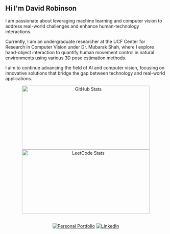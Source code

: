 ## Hi I'm David Robinson
I am passionate about leveraging machine learning and computer vision to address real-world challenges and enhance human-technology interactions.

Currently, I am an undergraduate researcher at the UCF Center for Research in Computer Vision under Dr. Mubarak Shah, where I explore hand-object interaction to quantify human movement control in natural environments using various 3D pose estimation methods.

I aim to continue advancing the field of AI and computer vision, focusing on innovative solutions that bridge the gap between technology and real-world applications.

<div align="center">
  <img src="https://github-readme-stats.vercel.app/api?username=drobinson4105&include_all_commits=true&count_private=true&show_icons=true&theme=dark" alt="GitHub Stats" style="height: 200px; width: 400px;">
  <img src="https://leetcard.jacoblin.cool/DRobinson4105?theme=dark&font=Vollkorn%20SC" alt="LeetCode Stats" style="height: 200px; width: 400px;">
</div>

<br>

<div align="center">
  
[![Personal Portfolio](https://img.shields.io/badge/personal%20portfolio-red?style=for-the-badge)](https://www.davidrobinson.info/)
[![LinkedIn](https://img.shields.io/badge/linkedin-blue?logo=linkedin&style=for-the-badge)](https://www.linkedin.com/in/davidrobinson05/)

</div>